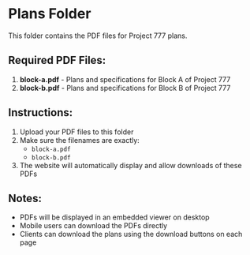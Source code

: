 # Plans Folder

This folder contains the PDF files for Project 777 plans.

## Required PDF Files:

1. **block-a.pdf** - Plans and specifications for Block A of Project 777
2. **block-b.pdf** - Plans and specifications for Block B of Project 777

## Instructions:

1. Upload your PDF files to this folder
2. Make sure the filenames are exactly:
   - `block-a.pdf`
   - `block-b.pdf`
3. The website will automatically display and allow downloads of these PDFs

## Notes:

- PDFs will be displayed in an embedded viewer on desktop
- Mobile users can download the PDFs directly
- Clients can download the plans using the download buttons on each page

